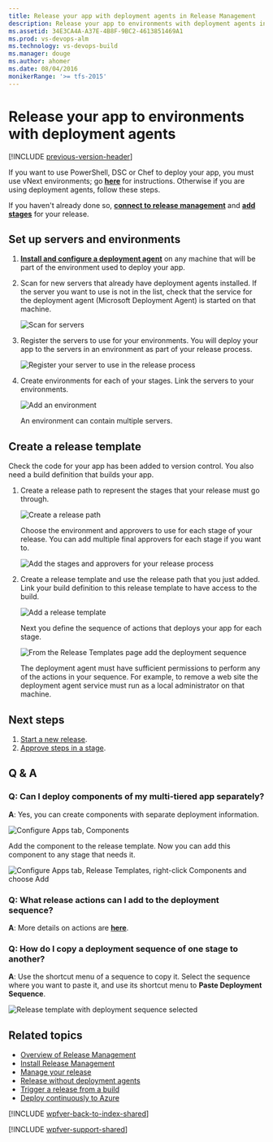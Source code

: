 ```yaml
---
title: Release your app with deployment agents in Release Management
description: Release your app to environments with deployment agents in Release Management server/client for Visual Studio 2015 and TFS 2015
ms.assetid: 34E3CA4A-A37E-4B8F-9BC2-4613851469A1
ms.prod: vs-devops-alm
ms.technology: vs-devops-build
ms.manager: douge
ms.author: ahomer
ms.date: 08/04/2016
monikerRange: '>= tfs-2015'
---
```


# Release your app to environments with deployment agents

[!INCLUDE [previous-version-header](../_shared/previous-version-header.md)]

If you want to use PowerShell, DSC or Chef to deploy your app, you must 
use vNext environments; go 
**[here](release-without-agents.md)** for instructions. 
Otherwise if you are using deployment agents, follow these steps.

If you haven't already done so, 
**[connect to release management](manage-your-release.md#ConnectRMUrl)** 
and **[add stages](manage-your-release.md#AddStages)** 
for your release.

<a name="SetupEnv"></a>
## Set up servers and environments

1. **[Install and configure a deployment agent](install-release-management/install-deployment-agent.md)** 
   on any machine that will be part of the environment used to deploy your app.

1. Scan for new servers that already have deployment agents installed. 
   If the server you want to use is not in the list, 
   check that the service for the deployment agent (Microsoft Deployment Agent) 
   is started on that machine.

   ![Scan for servers](_img/release-with-agents-01.png)

1. Register the servers to use for your environments. You will deploy your app to 
   the servers in an environment as part of your release process.

   ![Register your server to use in the release process](_img/release-with-agents-02.png)

1. Create environments for each of your stages. Link the servers to your environments.

   ![Add an environment](_img/release-with-agents-03.png)

   An environment can contain multiple servers.

<a name="CreateReleaseTemplate"></a>
## Create a release template

Check the code for your app has been added to version control. 
You also need a build definition that builds your app.

1. Create a release path to represent the stages that your release must go through.

   ![Create a release path](_img/release-with-agents-04.png)

   Choose the environment and approvers to use for each stage of your release. 
   You can add multiple final approvers for each stage if you want to.

   ![Add the stages and approvers for your release process](_img/release-with-agents-05.png)

1. Create a release template and use the release path that you just added. 
   Link your build definition to this release template to have access to the build.
   
   ![Add a release template](_img/release-with-agents-06.png)

   Next you define the sequence of actions that deploys your app for each stage.
   
   ![From the Release Templates page add the deployment sequence](_img/release-with-agents-07.png)

   The deployment agent must have sufficient permissions to perform 
   any of the actions in your sequence. 
   For example, to remove a web site the deployment agent service must 
   run as a local administrator on that machine.

## Next steps

1.  [Start a new release](manage-your-release.md#StartRelease).
1.  [Approve steps in a stage](manage-your-release.md#ApproveSteps).

## Q & A

### Q: Can I deploy components of my multi-tiered app separately?

**A**: Yes, you can create components with separate deployment information.

![Configure Apps tab, Components](_img/release-with-agents-08.png)

Add the component to the release template. Now you can add this 
component to any stage that needs it.

![Configure Apps tab, Release Templates, right-click Components and choose Add](_img/release-with-agents-09.png)

### Q: What release actions can I add to the deployment sequence?

**A**: More details on actions are **[here](release-actions.md)**.

### Q: How do I copy a deployment sequence of one stage to another?

**A**: Use the shortcut menu of a sequence to copy it. 
Select the sequence where you want to paste it, 
and use its shortcut menu to **Paste Deployment Sequence**.  

![Release template with deployment sequence selected](_img/release-with-agents-10.png)

## Related topics

* [Overview of Release Management](release-management-overview.md)
* [Install Release Management](install-release-management.md)
* [Manage your release](manage-your-release.md)
* [Release without deployment agents](release-without-agents.md)
* [Trigger a release from a build](trigger-a-release.md)
* [Deploy continuously to Azure](deploy-continuously-to-azure.md) 
 
[!INCLUDE [wpfver-back-to-index-shared](../_shared/wpfver-back-to-index-shared.md)]
 
[!INCLUDE [wpfver-support-shared](../_shared/wpfver-support-shared.md)]
